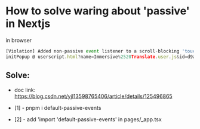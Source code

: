 # How to solve waring about 'passive' in Nextjs

in browser
```js
[Violation] Added non-passive event listener to a scroll-blocking 'touchstart' event. Consider marking event handler as 'passive' to make the page more responsive. See https://www.chromestatus.com/feature/5745543795965952
initPopup @ userscript.html?name=Immersive%2520Translate.user.js&id=d9a02e96-0913-4d5d-89ee-9eea4ee1eb25:20235
```

## Solve:
* doc link: https://blog.csdn.net/yjl13598765406/article/details/125496865

* [1] - pnpm i default-passive-events
* [2] - add 'import 'default-passive-events' in pages/_app.tsx
